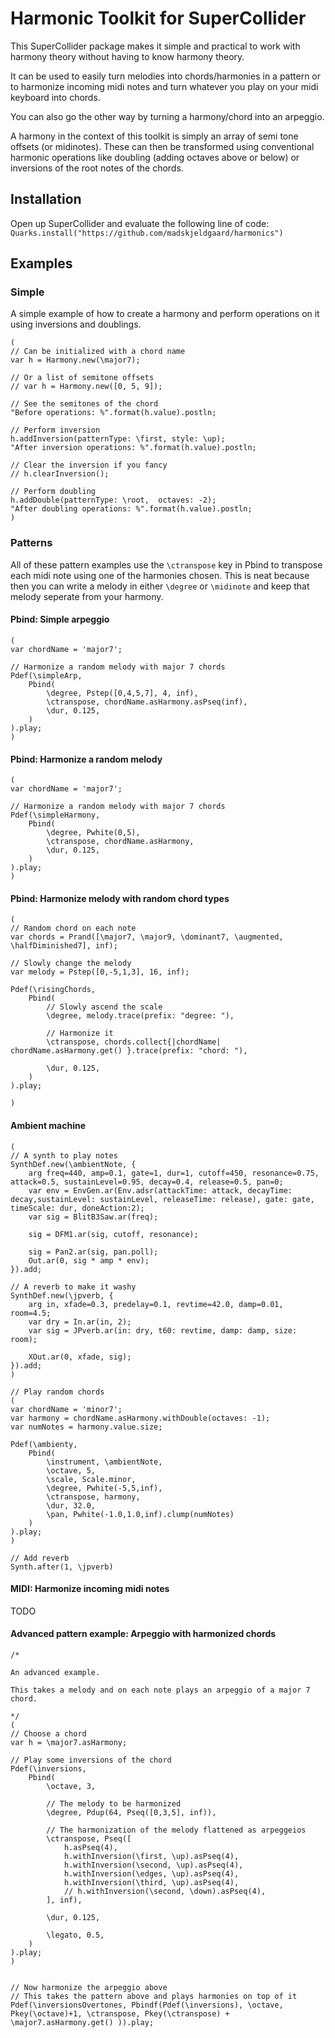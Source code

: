 # Harmonic Toolkit for SuperCollider

This SuperCollider package makes it simple and practical to work with harmony theory without having to know harmony theory.

It can be used to easily turn melodies into chords/harmonies in a pattern or to harmonize incoming midi notes and turn whatever you play on your midi keyboard into chords. 

You can also go the other way by turning a harmony/chord into an arpeggio.

A harmony in the context of this toolkit is simply an array of semi tone offsets (or midinotes). These can then be transformed using conventional harmonic operations like doubling (adding octaves above or below) or inversions of the root notes of the chords. 

## Installation

Open up SuperCollider and evaluate the following line of code:
`Quarks.install("https://github.com/madskjeldgaard/harmonics")`

## Examples

### Simple

A simple example of how to create a harmony and perform operations on it using inversions and doublings.

```supercollider
(
// Can be initialized with a chord name
var h = Harmony.new(\major7);

// Or a list of semitone offsets
// var h = Harmony.new([0, 5, 9]);

// See the semitones of the chord
"Before operations: %".format(h.value).postln;

// Perform inversion
h.addInversion(patternType: \first, style: \up);
"After inversion operations: %".format(h.value).postln;

// Clear the inversion if you fancy
// h.clearInversion();

// Perform doubling
h.addDouble(patternType: \root,  octaves: -2);
"After doubling operations: %".format(h.value).postln;
)
```

### Patterns

All of these pattern examples use the `\ctranspose` key in Pbind to transpose each midi note using one of the harmonies chosen. This is neat because then you can write a melody in either `\degree` or `\midinote` and keep that melody seperate from your harmony.

#### Pbind: Simple arpeggio

```supercollider
(
var chordName = 'major7';

// Harmonize a random melody with major 7 chords
Pdef(\simpleArp,
    Pbind(
        \degree, Pstep([0,4,5,7], 4, inf),
        \ctranspose, chordName.asHarmony.asPseq(inf),
        \dur, 0.125,
    )
).play;
)
```

#### Pbind: Harmonize a random melody

```supercollider
(
var chordName = 'major7';

// Harmonize a random melody with major 7 chords
Pdef(\simpleHarmony,
    Pbind(
        \degree, Pwhite(0,5),
        \ctranspose, chordName.asHarmony,
        \dur, 0.125,
    )
).play;
)
```

#### Pbind: Harmonize melody with random chord types

```supercollider
(
// Random chord on each note
var chords = Prand([\major7, \major9, \dominant7, \augmented, \halfDiminished7], inf);

// Slowly change the melody 
var melody = Pstep([0,-5,1,3], 16, inf);

Pdef(\risingChords,
    Pbind(
        // Slowly ascend the scale
        \degree, melody.trace(prefix: "degree: "),

        // Harmonize it
        \ctranspose, chords.collect{|chordName| chordName.asHarmony.get() }.trace(prefix: "chord: "),

        \dur, 0.125,
    )
).play;

)
```

#### Ambient machine

```supercollider
(
// A synth to play notes
SynthDef.new(\ambientNote, {
    arg freq=440, amp=0.1, gate=1, dur=1, cutoff=450, resonance=0.75, attack=0.5, sustainLevel=0.95, decay=0.4, release=0.5, pan=0;
    var env = EnvGen.ar(Env.adsr(attackTime: attack, decayTime: decay,sustainLevel: sustainLevel, releaseTime: release), gate: gate, timeScale: dur, doneAction:2);
    var sig = BlitB3Saw.ar(freq);

    sig = DFM1.ar(sig, cutoff, resonance);

    sig = Pan2.ar(sig, pan.poll);
    Out.ar(0, sig * amp * env);
}).add;

// A reverb to make it washy
SynthDef.new(\jpverb, {
    arg in, xfade=0.3, predelay=0.1, revtime=42.0, damp=0.01, room=4.5;
    var dry = In.ar(in, 2);
    var sig = JPverb.ar(in: dry, t60: revtime, damp: damp, size: room);

    XOut.ar(0, xfade, sig);
}).add;
)

// Play random chords
(
var chordName = 'minor7';
var harmony = chordName.asHarmony.withDouble(octaves: -1);
var numNotes = harmony.value.size;

Pdef(\ambienty,
    Pbind(
        \instrument, \ambientNote,
        \octave, 5,
        \scale, Scale.minor,
        \degree, Pwhite(-5,5,inf),
        \ctranspose, harmony,
        \dur, 32.0,
        \pan, Pwhite(-1.0,1.0,inf).clump(numNotes)
    )
).play;
)

// Add reverb
Synth.after(1, \jpverb)
```

#### MIDI: Harmonize incoming midi notes

TODO

#### Advanced pattern example: Arpeggio with harmonized chords

```supercollider
/*

An advanced example.

This takes a melody and on each note plays an arpeggio of a major 7 chord.

*/
(
// Choose a chord
var h = \major7.asHarmony;

// Play some inversions of the chord
Pdef(\inversions,
    Pbind(
        \octave, 3,

        // The melody to be harmonized
        \degree, Pdup(64, Pseq([0,3,5], inf)),

        // The harmonization of the melody flattened as arpeggeios
        \ctranspose, Pseq([
            h.asPseq(4),
            h.withInversion(\first, \up).asPseq(4),
            h.withInversion(\second, \up).asPseq(4),
            h.withInversion(\edges, \up).asPseq(4),
            h.withInversion(\third, \up).asPseq(4),
            // h.withInversion(\second, \down).asPseq(4),
        ], inf),

        \dur, 0.125,

        \legato, 0.5,
    )
).play;
)


// Now harmonize the arpeggio above
// This takes the pattern above and plays harmonies on top of it
Pdef(\inversionsOvertones, Pbindf(Pdef(\inversions), \octave, Pkey(\octave)+1, \ctranspose, Pkey(\ctranspose) + \major7.asHarmony.get() )).play;
```
